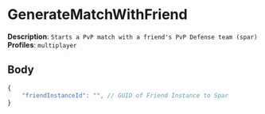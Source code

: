 # GenerateMatchWithFriend

**Description**: `Starts a PvP match with a friend's PvP Defense team (spar)` \
**Profiles**: `multiplayer`

## Body

```js
{
    "friendInstanceId": "", // GUID of Friend Instance to Spar
}
```
